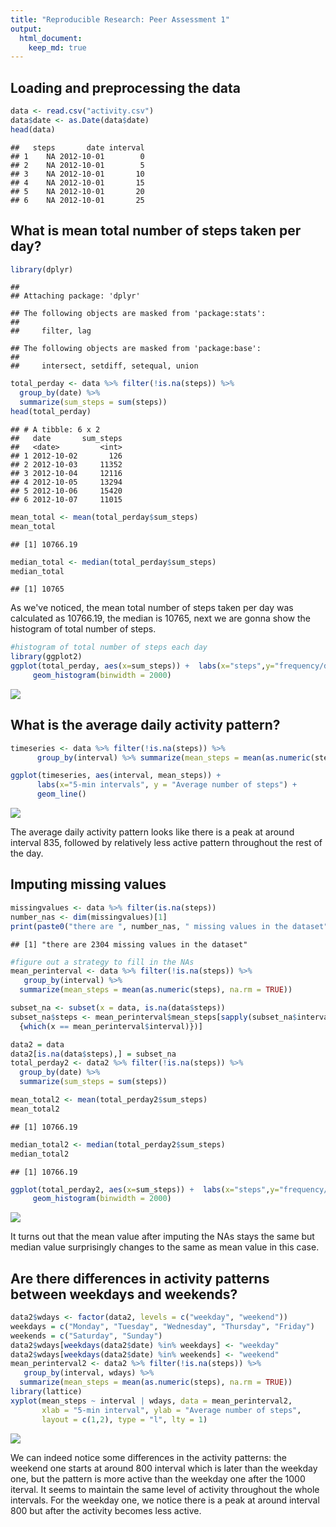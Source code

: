 ```yaml
---
title: "Reproducible Research: Peer Assessment 1"
output: 
  html_document:
    keep_md: true
---
```



## Loading and preprocessing the data

```r
data <- read.csv("activity.csv")
data$date <- as.Date(data$date)
head(data)
```

```
##   steps       date interval
## 1    NA 2012-10-01        0
## 2    NA 2012-10-01        5
## 3    NA 2012-10-01       10
## 4    NA 2012-10-01       15
## 5    NA 2012-10-01       20
## 6    NA 2012-10-01       25
```

## What is mean total number of steps taken per day?

```r
library(dplyr)
```

```
## 
## Attaching package: 'dplyr'
```

```
## The following objects are masked from 'package:stats':
## 
##     filter, lag
```

```
## The following objects are masked from 'package:base':
## 
##     intersect, setdiff, setequal, union
```

```r
total_perday <- data %>% filter(!is.na(steps)) %>% 
  group_by(date) %>% 
  summarize(sum_steps = sum(steps))
head(total_perday)
```

```
## # A tibble: 6 x 2
##   date       sum_steps
##   <date>         <int>
## 1 2012-10-02       126
## 2 2012-10-03     11352
## 3 2012-10-04     12116
## 4 2012-10-05     13294
## 5 2012-10-06     15420
## 6 2012-10-07     11015
```

```r
mean_total <- mean(total_perday$sum_steps)
mean_total
```

```
## [1] 10766.19
```

```r
median_total <- median(total_perday$sum_steps)
median_total
```

```
## [1] 10765
```
As we've noticed, the mean total number of steps taken per day was calculated as 10766.19, the median is 10765, next we are gonna show the histogram of total number of steps. 


```r
#histogram of total number of steps each day
library(ggplot2)
ggplot(total_perday, aes(x=sum_steps)) +  labs(x="steps",y="frequency/days") +
     geom_histogram(binwidth = 2000)
```

![](PA1_template_files/figure-html/unnamed-chunk-3-1.png)<!-- -->


## What is the average daily activity pattern?

```r
timeseries <- data %>% filter(!is.na(steps)) %>% 
      group_by(interval) %>% summarize(mean_steps = mean(as.numeric(steps), na.rm = TRUE))

ggplot(timeseries, aes(interval, mean_steps)) + 
      labs(x="5-min intervals", y = "Average number of steps") + 
      geom_line()
```

![](PA1_template_files/figure-html/unnamed-chunk-4-1.png)<!-- -->

The average daily activity pattern looks like there is a peak at around interval 835, followed by relatively less active pattern throughout the rest of the day.

## Imputing missing values

```r
missingvalues <- data %>% filter(is.na(steps))
number_nas <- dim(missingvalues)[1]
print(paste0("there are ", number_nas, " missing values in the dataset"))
```

```
## [1] "there are 2304 missing values in the dataset"
```

```r
#figure out a strategy to fill in the NAs
mean_perinterval <- data %>% filter(!is.na(steps)) %>% 
   group_by(interval) %>% 
  summarize(mean_steps = mean(as.numeric(steps), na.rm = TRUE))

subset_na <- subset(x = data, is.na(data$steps))
subset_na$steps <- mean_perinterval$mean_steps[sapply(subset_na$interval, function(x)
  {which(x == mean_perinterval$interval)})]

data2 = data
data2[is.na(data$steps),] = subset_na
total_perday2 <- data2 %>% filter(!is.na(steps)) %>% 
  group_by(date) %>% 
  summarize(sum_steps = sum(steps))

mean_total2 <- mean(total_perday2$sum_steps)
mean_total2
```

```
## [1] 10766.19
```

```r
median_total2 <- median(total_perday2$sum_steps)
median_total2
```

```
## [1] 10766.19
```

```r
ggplot(total_perday2, aes(x=sum_steps)) +  labs(x="steps",y="frequency/days") +
     geom_histogram(binwidth = 2000)
```

![](PA1_template_files/figure-html/unnamed-chunk-5-1.png)<!-- -->

It turns out that the mean value after imputing the NAs stays the same but median value surprisingly changes to the same as mean value in this case.

## Are there differences in activity patterns between weekdays and weekends?

```r
data2$wdays <- factor(data2, levels = c("weekday", "weekend"))
weekdays = c("Monday", "Tuesday", "Wednesday", "Thursday", "Friday")
weekends = c("Saturday", "Sunday")
data2$wdays[weekdays(data2$date) %in% weekdays] <- "weekday"
data2$wdays[weekdays(data2$date) %in% weekends] <- "weekend"
mean_perinterval2 <- data2 %>% filter(!is.na(steps)) %>% 
   group_by(interval, wdays) %>% 
  summarize(mean_steps = mean(as.numeric(steps), na.rm = TRUE))
library(lattice)
xyplot(mean_steps ~ interval | wdays, data = mean_perinterval2, 
       xlab = "5-min interval", ylab = "Average number of steps",
       layout = c(1,2), type = "l", lty = 1)
```

![](PA1_template_files/figure-html/unnamed-chunk-6-1.png)<!-- -->

We can indeed notice some differences in the activity patterns: the weekend one starts at around 800 interval which is later than the weekday one, but the pattern is more active than the weekday one after the 1000 iterval. It seems to maintain the same level of activity throughout the whole intervals. For the weekday one, we notice there is a peak at around interval 800 but after the activity becomes less active.
